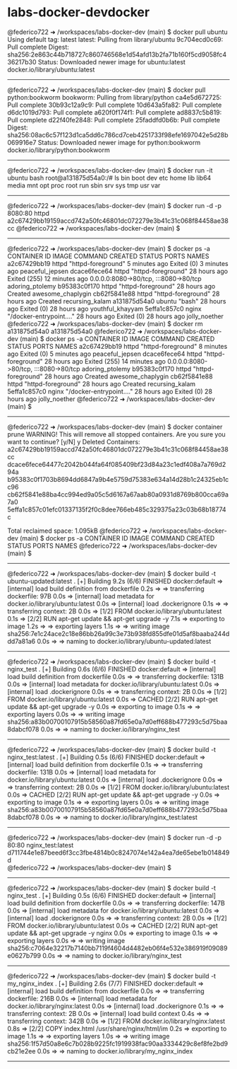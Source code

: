 # labs-docker-devdocker 

@federico722 ➜ /workspaces/labs-docker-dev (main) $ docker pull ubuntu
Using default tag: latest
latest: Pulling from library/ubuntu
9c704ecd0c69: Pull complete 
Digest: sha256:2e863c44b718727c860746568e1d54afd13b2fa71b160f5cd9058fc436217b30
Status: Downloaded newer image for ubuntu:latest
docker.io/library/ubuntu:latest

--------------------------------------------------------------------------------------------------------------


@federico722 ➜ /workspaces/labs-docker-dev (main) $ docker pull python:bookworm 
bookworm: Pulling from library/python
ca4e5d672725: Pull complete 
30b93c12a9c9: Pull complete 
10d643a5fa82: Pull complete 
d6dc1019d793: Pull complete 
a620f0f174f1: Pull complete 
ad8837c5b819: Pull complete 
d22f40fe2848: Pull complete 
25faddfd0b6b: Pull complete 
Digest: sha256:08ac6c57f123d1ca5dd6c786cd7ceb4251733f98efe1697042e5d28b069916e7
Status: Downloaded newer image for python:bookworm
docker.io/library/python:bookworm

--------------------------------------------------------------------------------------------------------------


@federico722 ➜ /workspaces/labs-docker-dev (main) $ docker run -it ubuntu bash
root@a131875d54a0:/# ls
bin  boot  dev  etc  home  lib  lib64  media  mnt  opt  proc  root  run  sbin  srv  sys  tmp  usr  var

--------------------------------------------------------------------------------------------------------------

@federico722 ➜ /workspaces/labs-docker-dev (main) $ docker run -d -p 8080:80 httpd
a2c67429bb19159accd742a50fc46801dc072279e3b41c31c068f84458ae38cc
@federico722 ➜ /workspaces/labs-docker-dev (main) $ 

--------------------------------------------------------------------------------------------------------------

@federico722 ➜ /workspaces/labs-docker-dev (main) $ docker ps -a
CONTAINER ID   IMAGE     COMMAND                  CREATED         STATUS                        PORTS                                   NAMES
a2c67429bb19   httpd     "httpd-foreground"       5 minutes ago   Exited (0) 3 minutes ago                                              peaceful_jepsen
dcace6fece64   httpd     "httpd-foreground"       28 hours ago    Exited (255) 12 minutes ago   0.0.0.0:8080->80/tcp, :::8080->80/tcp   adoring_ptolemy
b95383c0f170   httpd     "httpd-foreground"       28 hours ago    Created                                                               awesome_chaplygin
cb62f5841e88   httpd     "httpd-foreground"       28 hours ago    Created                                                               recursing_kalam
a131875d54a0   ubuntu    "bash"                   28 hours ago    Exited (0) 28 hours ago                                               youthful_khayyam
5effa1c857c0   nginx     "/docker-entrypoint.…"   28 hours ago    Exited (0) 28 hours ago                                               jolly_noether
@federico722 ➜ /workspaces/labs-docker-dev (main) $ docker rm a131875d54a0
a131875d54a0
@federico722 ➜ /workspaces/labs-docker-dev (main) $ docker ps -a
CONTAINER ID   IMAGE     COMMAND                  CREATED         STATUS                        PORTS                                   NAMES
a2c67429bb19   httpd     "httpd-foreground"       8 minutes ago   Exited (0) 5 minutes ago                                              peaceful_jepsen
dcace6fece64   httpd     "httpd-foreground"       28 hours ago    Exited (255) 14 minutes ago   0.0.0.0:8080->80/tcp, :::8080->80/tcp   adoring_ptolemy
b95383c0f170   httpd     "httpd-foreground"       28 hours ago    Created                                                               awesome_chaplygin
cb62f5841e88   httpd     "httpd-foreground"       28 hours ago    Created                                                               recursing_kalam
5effa1c857c0   nginx     "/docker-entrypoint.…"   28 hours ago    Exited (0) 28 hours ago                                               jolly_noether
@federico722 ➜ /workspaces/labs-docker-dev (main) $ 

--------------------------------------------------------------------------------------------------------------

@federico722 ➜ /workspaces/labs-docker-dev (main) $ docker container prune
WARNING! This will remove all stopped containers.
Are you sure you want to continue? [y/N] y
Deleted Containers:
a2c67429bb19159accd742a50fc46801dc072279e3b41c31c068f84458ae38cc
dcace6fece64477c2042b044fa64f085409bf23d84a23c1edf408a7a769d294a
b95383c0f1703b8694dd6847a9b4e5759d75383e634a14d28b1c24325eb1cc96
cb62f5841e88ba4cc994ed9a05c5d6167a67aab80a0931d8769b800cca69a7a0
5effa1c857c01efc01337135f2f0c8dee766eb485c329375a23c03b68b18774c

Total reclaimed space: 1.095kB
@federico722 ➜ /workspaces/labs-docker-dev (main) $ docker ps -a
CONTAINER ID   IMAGE     COMMAND   CREATED   STATUS    PORTS     NAMES
@federico722 ➜ /workspaces/labs-docker-dev (main) $ 

--------------------------------------------------------------------------------------------------------------

@federico722 ➜ /workspaces/labs-docker-dev (main) $ docker build -t ubuntu-updated:latest .
[+] Building 9.2s (6/6) FINISHED                                                                                                                                       docker:default
 => [internal] load build definition from dockerfile                                                                                                                             0.2s
 => => transferring dockerfile: 97B                                                                                                                                              0.0s
 => [internal] load metadata for docker.io/library/ubuntu:latest                                                                                                                 0.0s
 => [internal] load .dockerignore                                                                                                                                                0.1s
 => => transferring context: 2B                                                                                                                                                  0.0s
 => [1/2] FROM docker.io/library/ubuntu:latest                                                                                                                                   0.1s
 => [2/2] RUN apt-get update && apt-get upgrade -y                                                                                                                               7.1s
 => exporting to image                                                                                                                                                           1.2s 
 => => exporting layers                                                                                                                                                          1.1s 
 => => writing image sha256:7e1c24ace2c18e86bb26a99c3e73b938fd855dfe01d5af8baaba244ddd7a81a6                                                                                     0.0s 
 => => naming to docker.io/library/ubuntu-updated:latest  

--------------------------------------------------------------------------------------------------------------

@federico722 ➜ /workspaces/labs-docker-dev (main) $ docker build -t nginx_test . 
[+] Building 0.6s (6/6) FINISHED                                                                                                                                       docker:default
 => [internal] load build definition from dockerfile                                                                                                                             0.0s
 => => transferring dockerfile: 131B                                                                                                                                             0.0s
 => [internal] load metadata for docker.io/library/ubuntu:latest                                                                                                                 0.0s
 => [internal] load .dockerignore                                                                                                                                                0.0s
 => => transferring context: 2B                                                                                                                                                  0.0s
 => [1/2] FROM docker.io/library/ubuntu:latest                                                                                                                                   0.0s
 => CACHED [2/2] RUN apt-get update && apt-get upgrade -y                                                                                                                        0.0s
 => exporting to image                                                                                                                                                           0.1s
 => => exporting layers                                                                                                                                                          0.0s
 => => writing image sha256:a83b00700107915b58560a87fd65e0a7d0eff688b477293c5d75baa8dabcf078                                                                                     0.0s
 => => naming to docker.io/library/nginx_test     

--------------------------------------------------------------------------------------------------------------

 
 @federico722 ➜ /workspaces/labs-docker-dev (main) $ docker build -t nginx_test:latest .
[+] Building 0.5s (6/6) FINISHED                                                                                                                                       docker:default
 => [internal] load build definition from dockerfile                                                                                                                             0.1s
 => => transferring dockerfile: 131B                                                                                                                                             0.0s
 => [internal] load metadata for docker.io/library/ubuntu:latest                                                                                                                 0.0s
 => [internal] load .dockerignore                                                                                                                                                0.0s
 => => transferring context: 2B                                                                                                                                                  0.0s
 => [1/2] FROM docker.io/library/ubuntu:latest                                                                                                                                   0.0s
 => CACHED [2/2] RUN apt-get update && apt-get upgrade -y                                                                                                                        0.0s
 => exporting to image                                                                                                                                                           0.1s
 => => exporting layers                                                                                                                                                          0.0s
 => => writing image sha256:a83b00700107915b58560a87fd65e0a7d0eff688b477293c5d75baa8dabcf078                                                                                     0.0s
 => => naming to docker.io/library/nginx_test:latest   


--------------------------------------------------------------------------------------------------------------


@federico722 ➜ /workspaces/labs-docker-dev (main) $ docker run -d -p 80:80 nginx_test:latest                                                                                          
d711744e1e87beed6f3cc3fbe4814b0c8247074e142a4ea7de65ebe1b014849d                                                                                                                      
@federico722 ➜ /workspaces/labs-docker-dev (main) $ 

--------------------------------------------------------------------------------------------------------------

@federico722 ➜ /workspaces/labs-docker-dev (main) $ docker build -t nginx_test .
[+] Building 0.5s (6/6) FINISHED                                                                                                                                       docker:default
 => [internal] load build definition from dockerfile                                                                                                                             0.0s
 => => transferring dockerfile: 147B                                                                                                                                             0.0s
 => [internal] load metadata for docker.io/library/ubuntu:latest                                                                                                                 0.0s
 => [internal] load .dockerignore                                                                                                                                                0.0s
 => => transferring context: 2B                                                                                                                                                  0.0s
 => [1/2] FROM docker.io/library/ubuntu:latest                                                                                                                                   0.0s
 => CACHED [2/2] RUN apt-get update && apt-get upgrade -y nginx                                                                                                                  0.0s
 => exporting to image                                                                                                                                                           0.1s
 => => exporting layers                                                                                                                                                          0.0s
 => => writing image sha256:c7064e32217b7140bb7119f4604d4482eb06f4e532e386919f09089e0627b799                                                                                     0.0s
 => => naming to docker.io/library/nginx_test     

--------------------------------------------------------------------------------------------------------------


 @federico722 ➜ /workspaces/labs-docker-dev (main) $ docker build -t  my_nginx_index .
[+] Building 2.6s (7/7) FINISHED                                                                                                                                       docker:default
 => [internal] load build definition from dockerfile                                                                                                                             0.0s
 => => transferring dockerfile: 216B                                                                                                                                             0.0s
 => [internal] load metadata for docker.io/library/nginx:latest                                                                                                                  0.0s
 => [internal] load .dockerignore                                                                                                                                                0.1s
 => => transferring context: 2B                                                                                                                                                  0.0s
 => [internal] load build context                                                                                                                                                0.4s
 => => transferring context: 342B                                                                                                                                                0.0s
 => [1/2] FROM docker.io/library/nginx:latest                                                                                                                                    0.8s
 => [2/2] COPY index.html /usr/share/nginx/html/im                                                                                                                               0.2s
 => exporting to image                                                                                                                                                           1.1s
 => => exporting layers                                                                                                                                                          1.0s
 => => writing image sha256:1f57d50a8e6c7b028b9225fc1919938fac90aa3334429c8ef8fe2bd9cb21e2ee                                                                                     0.0s
 => => naming to docker.io/library/my_nginx_index         

--------------------------------------------------------------------------------------------------------------
